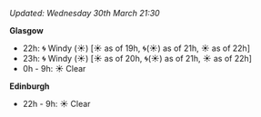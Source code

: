 *Updated: Wednesday 30th March 21:30*

**Glasgow**

* 22h: :cyclone: Windy (:sunny:) [:sunny: as of 19h, :cyclone:(:sunny:) as of 21h, :sunny: as of 22h]
* 23h: :cyclone: Windy (:sunny:) [:sunny: as of 20h, :cyclone:(:sunny:) as of 21h, :sunny: as of 22h]
* 0h - 9h: :sunny: Clear

**Edinburgh**

* 22h - 9h: :sunny: Clear
